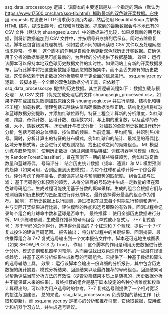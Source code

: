 
ssq_data_processor.py
逻辑： 该脚本的主要逻辑是从一个指定的网站（默认为 https://www.17500.cn/chart/ssq-tjb.html）抓取最新的双色球开奖数据。它使用 requests 库发送 HTTP 请求获取网页内容，然后使用 BeautifulSoup 库解析 HTML 结构，提取出期号、红球和蓝球数据。抓取到的最新数据会与本地已有的 CSV 文件（默认为 shuangseqiu.csv）中的数据进行比较，如果发现新的期号数据，则将新数据追加到 CSV 文件中，并按期号升序排列后保存，同时去除重复项。脚本还包含错误处理机制，例如尝试不同的编码读取 CSV 文件以及处理网络请求异常。
作用： 这个脚本的作用是自动化地更新双色球历史开奖数据。它确保用于分析的数据集是尽可能最新的，为后续的分析提供了数据基础。
效果： 运行该脚本可以保持本地双色球历史数据文件的实时性。如果网站上有新的开奖数据发布，运行此脚本将把这些新数据添加到您的数据集中，而不会丢失原有的历史数据。这使得依赖于历史数据的分析能够基于更全面的信息进行。
ssq_analyzer.py
逻辑： 该脚本是一个全面的双色球数据分析工具，它依赖于 ssq_data_processor.py 提供的历史数据。其主要逻辑流程如下：
数据加载与预处理： 从 CSV 文件（优先加载处理后的文件 shuangseqiu_processed.csv，如果不存在或加载失败则加载原始文件 shuangseqiu.csv 并进行清理、结构化和特征工程）加载数据。清理包括去除缺失值和确保数据类型正确。结构化包括将红球和蓝球数据分别提取，并添加红球位置列。特征工程会计算新的分析维度，如红球和、跨度、奇偶计数、区域计数、连续数字对、与上期的重复数，以及蓝球的奇偶、大小、质数状态等。
历史统计与模式分析： 对加载的全部历史数据进行统计分析，包括号码的总体频率、按位置的频率、当前遗漏、平均间隔，并识别热/冷号。同时，分析计算出的特征的分布模式，例如红球和的统计、最常见的奇偶比、区域分布模式等。还会进行关联规则挖掘，找出红球之间的频繁组合。
ML 模型训练与趋势预测： 使用历史数据（通过创建滞后特征）训练机器学习模型（默认为 RandomForestClassifier），旨在预测下一期的某些特征趋势，例如红球奇数数量和蓝球奇偶。
号码评分： 结合历史统计数据（频率、遗漏）和 ML 模型预测的趋势（如果可用，否则回退到历史模式），为每个红球和蓝球计算一个综合得分。评分考虑了频率排名、遗漏偏差以及与预测趋势的匹配度。
组合生成与过滤： 基于号码得分和预测的趋势，从得分较高的号码池中生成一定数量的潜在双色球号码组合。生成过程可能使用基于分数的概率采样。生成的组合会根据它们与预测趋势和历史模式的匹配度进行评分/排名，最终选择得分最高的组合作为推荐。
回测： 在历史数据上执行回测，通过模拟在过去每个时期进行预测和选号，并与实际开奖结果进行比较，评估模型的性能和选号策略的有效性。回测过程会记录每个组合的红球命中数和蓝球是否命中。
最终推荐： 使用全部历史数据进行分析、ML训练和预测，生成最终推荐的号码组合（单式或小复式）。
7+7 复式选号： 基于号码的总体得分，选择得分最高的 7 个红球和 7 个蓝球，提供一个 7+7 复式投注的建议号码范围。
报告输出： 将分析过程中的关键结果、回测摘要、最终推荐组合和 7+7 复式选号输出到一个文本报告文件中。脚本还可选地生成图表（如果 SHOW_PLOTS 为 True）。
作用： 这个脚本的作用是利用历史数据进行统计分析、模式识别和机器学习预测，从而尝试找出双色球开奖号码的一些潜在规律或趋势，并基于这些分析结果生成推荐的号码组合。它提供了一种基于数据和算法的选号辅助工具。
效果： 运行该脚本会输出一份详细的分析报告，其中包含历史数据的统计摘要、模式分析结果、回测结果以及最终推荐的号码组合。回测结果可以帮助评估当前分析方法的有效性（尽管彩票结果本质上是随机的，历史数据分析并不能保证未来的结果）。最终推荐的组合是基于脚本设定的各种分析维度和权重计算得出的，可以作为用户选号时的参考。7+7 复式选号则提供了一个相对宽泛的投注范围建议。
总的来说，ssq_data_processor.py 负责数据的基础工作（获取和更新），而 ssq_analyzer.py 是核心的分析和推荐引擎，它读取数据，应用统计和机器学习方法，并生成选号建议。
